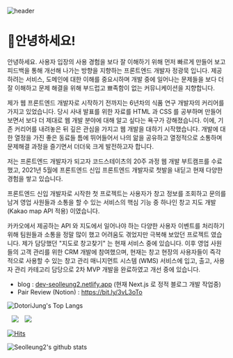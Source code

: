 ![header](https://capsule-render.vercel.app/api?type=wave&color=auto&height=300&section=header&text=Dotori%20Jung&fontSize=90)

# 🌰안녕하세요!

안녕하세요. 사용자 입장의 사용 경험을 보다 잘 이해하기 위해 먼저 빠르게 만들어 보고 피드백을 통해 개선해 나가는 방향을 지향하는 프론트엔드 개발자 정광묵 입니다.
제공하려는 서비스, 도메인에 대한 이해를 중요시하며 개발 중에 일어나는 문제들을 보다 더 잘 이해하고 문제 해결을 위해 부드럽고 뾰족함이 없는 커뮤니케이션을 지향합니다.

제가 웹 프론트엔드 개발자로 시작하기 전까지는 6년차의 식품 연구 개발자의 커리어를 가지고 있었습니다.
당시 사내 발표를 위한 자료를 HTML 과 CSS 를 공부하며 만들어보면서 보다 더 제대로 웹 개발 분야에 대해 알고 싶다는 욕구가 강해졌습니다. 이에, 기존 커리어를 내려놓은 뒤 깊은 관심을 가지고 웹 개발을 대하기 시작했습니다. 개발에 대한 열정을 가진 좋은 동료들 틈에 뛰어들어서 나의 앎을 공유하고 열정적으로 소통하며 문제해결 과정을 즐기면서 더더욱 크게 발전하고자 합니다.

저는 프론트엔드 개발자가 되고자 코드스테이츠의 20주 과정 웹 개발 부트캠프를 수료했고, 2021년 5월에 프론트엔드 신입 프론트엔드 개발자로 첫발을 내딛고 현재 다양한 경험을 쌓고 있습니다.

프론트엔드 신입 개발자로 시작한 첫 프로젝트는 사용자가 창고 정보를 조회하고 문의를 남겨 영업 사원들과 소통을 할 수 있는 서비스의 핵심 기능 중 하나인 창고 지도 개발 (Kakao map API 적용) 이였습니다.

카카오에서 제공하는 API 와 지도에서 일어나야 하는 다양한 사용자 이벤트를 처리하기 위해 팀원들과 소통을 정말 많이 했고 어려움도 겪었지만 극복해 보았던 프로젝트 였습니다. 제가 담당했던 "지도로 창고찾기" 는 현재 서비스 중에 있습니다. 이후 영업 사원들의 고객 관리를 위한 CRM 개발에 참여했으며, 현재는 창고 현장의 사용자들이 즉각적으로 사용할 수 있는 창고 관리 매니지먼트 시스템 (WMS) 서비스에 입고, 출고, 사용자 관리 카테고리 담당으로 2차 MVP 개발을 완료하였고 개선 중에 있습니다.
 
- blog : [dev-seolleung2.netlify.app](https://dev-seolleung2.netlify.app/) (현재 Next.js 로 정적 블로그 개발 작업중)
- Pair Review (Notion) : https://bit.ly/3vL3oTo

![DotoriJung's Top Langs](https://github-readme-stats.vercel.app/api/top-langs?username=seolleung2&layout=compact&theme=dracula)

<a href="https://github.com/seolleung2"><img src="https://img.shields.io/badge/Github-seolleung2-blue?style=flat&logo=github" style="height : auto; margin-left : 10px; margin-right : 10px;"></a> <a href="https://dev-seolleung2.netlify.app"><img src="https://img.shields.io/badge/Blog-seolleung2-orange?logo=Blogger"></a>

[![Hits](https://hits.seeyoufarm.com/api/count/incr/badge.svg?url=https%3A%2F%2Fgithub.com%2Fseolleung2%2Fhit-counter&count_bg=%2379C83D&title_bg=%23555555&icon=&icon_color=%23E7E7E7&title=seolleung2++hits&edge_flat=false)](https://hits.seeyoufarm.com)

![Seolleung2's github stats](https://github-readme-stats.vercel.app/api?username=seolleung2&show_icons=true&theme=radical)


